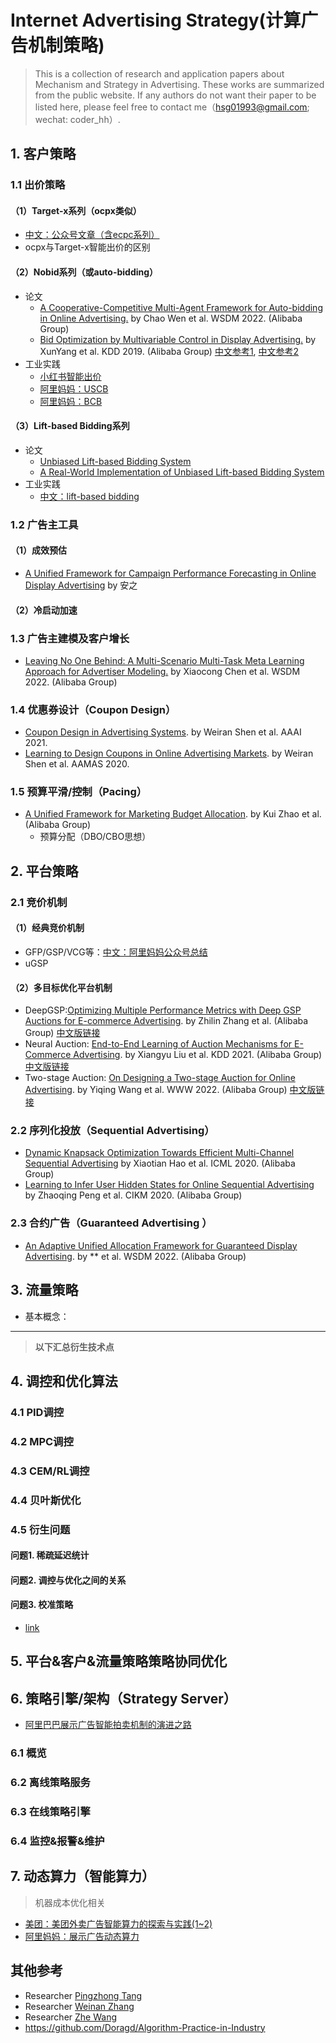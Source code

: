 # Internet Advertising Strategy(计算广告机制策略)
> This is a collection of research and application papers about Mechanism and Strategy in Advertising. These works are summarized from the public website. If any authors do not want their paper to be listed here, please feel free to contact me（hsg01993@gmail.com; wechat: coder_hh）.

## 1. 客户策略
### 1.1 出价策略
#### （1）Target-x系列（ocpx类似）
-  [中文：公众号文章（含ecpc系列）](https://mp.weixin.qq.com/mp/appmsgalbum?__biz=MzU2MDE5MzA2Ng==&action=getalbum&album_id=1362906257140858882&scene=173&from_msgid=2247485036&from_itemidx=1&count=3&nolastread=1#wechat_redirect)
-  ocpx与Target-x智能出价的区别


#### （2）Nobid系列（或auto-bidding）
- 论文
  - [A Cooperative-Competitive Multi-Agent Framework for Auto-bidding in Online Advertising.](https://arxiv.org/abs/2106.06224) by Chao Wen et al. WSDM 2022. (Alibaba Group)
  - [Bid Optimization by Multivariable Control in Display Advertising.](https://arxiv.org/abs/1905.10928) by XunYang et al. KDD 2019. (Alibaba Group) [中文参考1](https://wulc.me/2020/07/19/%E3%80%8ABid%20Optimization%20by%20Multivariable%20Control%20in%20Display%20Advertising%E3%80%8B%E9%98%85%E8%AF%BB%E7%AC%94%E8%AE%B0/), [中文参考2](https://www.arvinzyy.cn/2022/06/06/Bid-Optimization-by-Multivariable-Control-in-Display-Advertising/)
- 工业实践
  - [小红书智能出价](https://mp.weixin.qq.com/s/zRTEQ-1PB2epnZsLE5_qMg)
  - [阿里妈妈：USCB](https://zhuanlan.zhihu.com/p/415040447)
  - [阿里妈妈：BCB](https://arxiv.org/abs/1802.08365)
    
#### （3）Lift-based Bidding系列
- 论文
  - [Unbiased Lift-based Bidding System](https://arxiv.org/pdf/2007.04002.pdf)
  - [A Real-World Implementation of Unbiased Lift-based Bidding System](https://arxiv.org/abs/2202.13868)
- 工业实践
  - [中文：lift-based bidding](https://zhuanlan.zhihu.com/p/24801130)


### 1.2 广告主工具
#### （1）成效预估
- [A Unified Framework for Campaign Performance Forecasting in
Online Display Advertising](https://arxiv.org/pdf/2202.11877v1.pdf) by 安之
#### （2）冷启动加速

### 1.3 广告主建模及客户增长
- [Leaving No One Behind: A Multi-Scenario Multi-Task Meta Learning Approach for Advertiser Modeling.]() by Xiaocong Chen et al. WSDM 2022.  (Alibaba Group) 

### 1.4 优惠券设计（Coupon Design）
- [Coupon Design in Advertising Systems](https://www.weiran-shen.info/swr_page_files/coupon_design_in_advertising_systems.pdf). by Weiran Shen et al. AAAI 2021.
- [Learning to Design Coupons in Online Advertising Markets](http://ifaamas.org/Proceedings/aamas2020/pdfs/p1242.pdf). by Weiran Shen et al. AAMAS 2020.

### 1.5 预算平滑/控制（Pacing）
- [A Unified Framework for Marketing Budget Allocation](https://arxiv.org/pdf/1902.01128.pdf). by Kui Zhao et al. (Alibaba Group)
  - 预算分配（DBO/CBO思想）  

## 2. 平台策略
### 2.1 竞价机制
#### （1）经典竞价机制
- GFP/GSP/VCG等：[中文：阿里妈妈公众号总结](https://zhuanlan.zhihu.com/p/618023549)
- uGSP
#### （2）多目标优化平台机制
- DeepGSP:[Optimizing Multiple Performance Metrics with Deep GSP Auctions for E-commerce Advertising](https://arxiv.org/abs/2012.02930). by Zhilin Zhang et al. (Alibaba Group) [中文版链接](https://zhuanlan.zhihu.com/p/483201989)
- Neural Auction: [End-to-End Learning of Auction Mechanisms for E-Commerce Advertising](https://arxiv.org/abs/2106.03593?spm=ata.21736010.0.0.4e9c7536qSQxJQ&file=2106.03593). by Xiangyu Liu et al. KDD 2021. (Alibaba Group) [中文版链接](https://zhuanlan.zhihu.com/p/412872425)  
- Two-stage Auction: [On Designing a Two-stage Auction for Online Advertising](https://arxiv.org/abs/2111.05555). by Yiqing Wang et al. WWW 2022. (Alibaba Group) [中文版链接](https://zhuanlan.zhihu.com/p/502537787) 

### 2.2 序列化投放（Sequential Advertising）
- [Dynamic Knapsack Optimization Towards Efficient Multi-Channel Sequential Advertising](https://arxiv.org/abs/2006.16312) by Xiaotian Hao et al. ICML 2020. (Alibaba Group)
- [Learning to Infer User Hidden States for Online Sequential Advertising](https://arxiv.org/abs/2009.01453) by Zhaoqing Peng et al. CIKM 2020. (Alibaba Group)

### 2.3 合约广告（Guaranteed Advertising ）
- [An Adaptive Unified Allocation Framework for Guaranteed Display Advertising](). by ** et al. WSDM 2022. (Alibaba Group)

## 3. 流量策略
- 基本概念：


---
> **以下汇总衍生技术点**
## 4. 调控和优化算法
### 4.1 PID调控
### 4.2 MPC调控
### 4.3 CEM/RL调控
### 4.4 贝叶斯优化
### 4.5 衍生问题
#### 问题1. 稀疏延迟统计

#### 问题2. 调控与优化之间的关系
#### 问题3. 校准策略
- [link](https://github.com/huangsg1/uncertainty-calibration)

## 5. 平台&客户&流量策略策略协同优化

## 6. 策略引擎/架构（Strategy Server）
- [阿里巴巴展示广告智能拍卖机制的演进之路](https://mp.weixin.qq.com/s/bHiEt1RLUDN9Zt2MSjCxaQ)
### 6.1 概览
### 6.2 离线策略服务
### 6.3 在线策略引擎
### 6.4 监控&报警&维护

## 7. 动态算力（智能算力）
> 机器成本优化相关
- [美团：美团外卖广告智能算力的探索与实践(1~2)](https://tech.meituan.com/2022/04/28/evolutionary-strategies-based-multi-action-computation-allocation.html)
- [阿里妈妈：展示广告动态算力](https://zhuanlan.zhihu.com/p/573230085)


## 其他参考
- Researcher [Pingzhong Tang](http://people.iiis.tsinghua.edu.cn/~kenshin/)
- Researcher [Weinan Zhang](https://github.com/wnzhang/rtb-papers)
- Researcher [Zhe Wang](https://github.com/wzhe06/Ad-papers)
- https://github.com/Doragd/Algorithm-Practice-in-Industry
